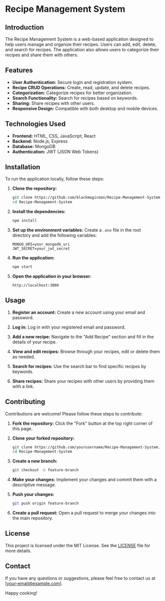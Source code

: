 # Recipe Management System

## Introduction

The Recipe Management System is a web-based application designed to help users manage and organize their recipes. Users can add, edit, delete, and search for recipes. The application also allows users to categorize their recipes and share them with others.

## Features

- **User Authentication:** Secure login and registration system.
- **Recipe CRUD Operations:** Create, read, update, and delete recipes.
- **Categorization:** Categorize recipes for better organization.
- **Search Functionality:** Search for recipes based on keywords.
- **Sharing:** Share recipes with other users.
- **Responsive Design:** Compatible with both desktop and mobile devices.

## Technologies Used

- **Frontend:** HTML, CSS, JavaScript, React
- **Backend:** Node.js, Express
- **Database:** MongoDB
- **Authentication:** JWT (JSON Web Tokens)

## Installation

To run the application locally, follow these steps:

1. **Clone the repository:**
   ```bash
   git clone https://github.com/blackmagicman/Recipe-Management-System.git
   cd Recipe-Management-System
   ```

2. **Install the dependencies:**
   ```bash
   npm install
   ```

3. **Set up the environment variables:**
   Create a `.env` file in the root directory and add the following variables:
   ```
   MONGO_URI=your_mongodb_uri
   JWT_SECRET=your_jwt_secret
   ```

4. **Run the application:**
   ```bash
   npm start
   ```

5. **Open the application in your browser:**
   ```
   http://localhost:3000
   ```

## Usage

1. **Register an account:**
   Create a new account using your email and password.

2. **Log in:**
   Log in with your registered email and password.

3. **Add a new recipe:**
   Navigate to the "Add Recipe" section and fill in the details of your recipe.

4. **View and edit recipes:**
   Browse through your recipes, edit or delete them as needed.

5. **Search for recipes:**
   Use the search bar to find specific recipes by keywords.

6. **Share recipes:**
   Share your recipes with other users by providing them with a link.

## Contributing

Contributions are welcome! Please follow these steps to contribute:

1. **Fork the repository:**
   Click the "Fork" button at the top right corner of this page.

2. **Clone your forked repository:**
   ```bash
   git clone https://github.com/yourusername/Recipe-Management-System.git
   cd Recipe-Management-System
   ```

3. **Create a new branch:**
   ```bash
   git checkout -b feature-branch
   ```

4. **Make your changes:**
   Implement your changes and commit them with a descriptive message.

5. **Push your changes:**
   ```bash
   git push origin feature-branch
   ```

6. **Create a pull request:**
   Open a pull request to merge your changes into the main repository.

## License

This project is licensed under the MIT License. See the [LICENSE](LICENSE) file for more details.

## Contact

If you have any questions or suggestions, please feel free to contact us at [your-email@example.com].

Happy cooking!
